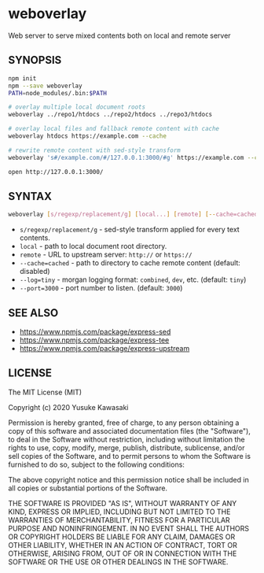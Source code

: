 # weboverlay

Web server to serve mixed contents both on local and remote server

## SYNOPSIS

```sh
npm init
npm --save weboverlay
PATH=node_modules/.bin:$PATH

# overlay multiple local document roots
weboverlay ../repo1/htdocs ../repo2/htdocs ../repo3/htdocs

# overlay local files and fallback remote content with cache
weboverlay htdocs https://example.com --cache

# rewrite remote content with sed-style transform
weboverlay 's#/example.com/#/127.0.0.1:3000/#g' https://example.com --cache=cached --log=dev --port=3000

open http://127.0.0.1:3000/
```

## SYNTAX

```sh
weboverlay [s/regexp/replacement/g] [local...] [remote] [--cache=cached] [--log=tiny] [--port=3000]
```

- `s/regexp/replacement/g` - sed-style transform applied for every text contents.
- `local` - path to local document root directory.
- `remote` - URL to upstream server: `http://` or `https://`
- `--cache=cached` - path to directory to cache remote content (default: disabled)
- `--log=tiny` - morgan logging format: `combined`, `dev`, etc. (default: `tiny`)
- `--port=3000` - port number to listen. (default: `3000`)

## SEE ALSO

- https://www.npmjs.com/package/express-sed
- https://www.npmjs.com/package/express-tee
- https://www.npmjs.com/package/express-upstream

## LICENSE

The MIT License (MIT)

Copyright (c) 2020 Yusuke Kawasaki

Permission is hereby granted, free of charge, to any person obtaining a copy
of this software and associated documentation files (the "Software"), to deal
in the Software without restriction, including without limitation the rights
to use, copy, modify, merge, publish, distribute, sublicense, and/or sell
copies of the Software, and to permit persons to whom the Software is
furnished to do so, subject to the following conditions:

The above copyright notice and this permission notice shall be included in all
copies or substantial portions of the Software.

THE SOFTWARE IS PROVIDED "AS IS", WITHOUT WARRANTY OF ANY KIND, EXPRESS OR
IMPLIED, INCLUDING BUT NOT LIMITED TO THE WARRANTIES OF MERCHANTABILITY,
FITNESS FOR A PARTICULAR PURPOSE AND NONINFRINGEMENT. IN NO EVENT SHALL THE
AUTHORS OR COPYRIGHT HOLDERS BE LIABLE FOR ANY CLAIM, DAMAGES OR OTHER
LIABILITY, WHETHER IN AN ACTION OF CONTRACT, TORT OR OTHERWISE, ARISING FROM,
OUT OF OR IN CONNECTION WITH THE SOFTWARE OR THE USE OR OTHER DEALINGS IN THE
SOFTWARE.
